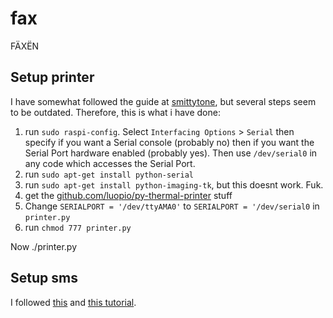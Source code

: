 # fax
FÄXËN
## Setup printer
I have somewhat followed the guide at [smittytone](https://smittytone.wordpress.com/2013/09/23/hacking-a-thermal-till-printer-to-work-with-the-raspberry-pi/), but several steps seem to be outdated. Therefore, this is what i have done:
1. run ``sudo raspi-config``. Select ``Interfacing Options`` > ``Serial`` then specify if you want a Serial console (probably no) then if you want the Serial Port hardware enabled (probably yes). Then use ``/dev/serial0`` in any code which accesses the Serial Port.
2. run ``sudo apt-get install python-serial``
3. run ``sudo apt-get install python-imaging-tk``, but this doesnt work. Fuk.
4. get the [github.com/luopio/py-thermal-printer](github.com/luopio/py-thermal-printer) stuff
5. Change ``SERIALPORT = '/dev/ttyAMA0'`` to ``SERIALPORT = '/dev/serial0`` in ``printer.py``
6. run ``chmod 777 printer.py``

Now ./printer.py

## Setup sms
I followed [this](http://www.mattiasnorell.com/send-sms-from-a-raspberry-pi/) and [this tutorial](http://www.mattiasnorell.com/receive-sms-on-a-raspberry-pi/). 
